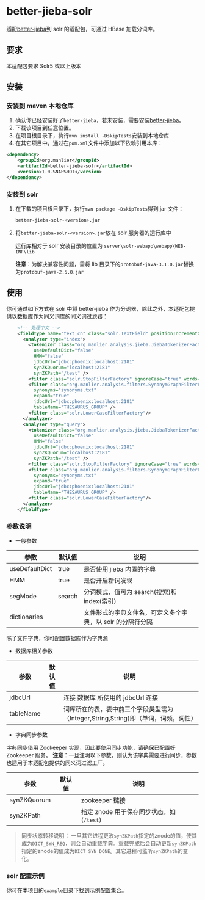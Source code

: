 # better-jieba-solr

适配[better-jieba](https://github.com/GlassyWing/better-jieba)到 solr 的适配包，可通过 HBase 加载分词库。

## 要求

本适配包要求 Solr5 或以上版本

## 安装

### 安装到 maven 本地仓库

1.  确认你已经安装好了`better-jieba`，若未安装，需要安装[better-jieba](https://github.com/GlassyWing/better-jieba)。
2.  下载该项目到任意位置。
3.  在项目根目录下，执行`mvn install -DskipTests`安装到本地仓库
4.  在其它项目中，通过在`pom.xml`文件中添加以下依赖引用本库：

```xml
<dependency>
    <groupId>org.manlier</groupId>
    <artifactId>better-jieba-solr</artifactId>
    <version>1.0-SNAPSHOT</version>
</dependency>
```

### 安装到 solr

1.  在下载的项目根目录下，执行`mvn package -DskipTests`得到 jar 文件：

    ```sh
    better-jieba-solr-<version>.jar
    ```

2.  将`better-jieba-solr-<version>.jar`放在 solr 服务器的运行库中

    运行库相对于 solr 安装目录的位置为
    `server\solr-webapp\webapp\WEB-INF\lib`

    **注意**：为解决兼容性问题，需将 lib 目录下的`protobuf-java-3.1.0.jar`替换为`protobuf-java-2.5.0.jar`

## 使用

你可通过如下方式在 solr 中将 better-jieba 作为分词器，除此之外，本适配包提供以数据库作为同义词库的同义词过滤器：

```xml
    <!-- 处理中文 -->
    <fieldType name="text_cn" class="solr.TextField" positionIncrementGap="100" multiValued="true">
      <analyzer type="index">
        <tokenizer class="org.manlier.analysis.jieba.JiebaTokenizerFactory"
          useDefaultDict="false"
          HMM="false"
          jdbcUrl="jdbc:phoenix:localhost:2181"
          synZKQuorum="localhost:2181"
          synZKPath="/test" />
        <filter class="solr.StopFilterFactory" ignoreCase="true" words="stopwords.txt"/>
        <filter class="org.manlier.analysis.filters.SynonymGraphFilterFactory"
          synonyms="synonyms.txt"
          expand="true"
          jdbcUrl="jdbc:phoenix:localhost:2181"
          tableName="THESAURUS_GROUP" />
        <filter class="solr.LowerCaseFilterFactory"/>
      </analyzer>
      <analyzer type="query">
        <tokenizer class="org.manlier.analysis.jieba.JiebaTokenizerFactory"
          useDefaultDict="false"
          HMM="false"
          jdbcUrl="jdbc:phoenix:localhost:2181"
          synZKQuorum="localhost:2181"
          synZKPath="/test" />
        <filter class="solr.StopFilterFactory" ignoreCase="true" words="stopwords.txt"/>
        <filter class="org.manlier.analysis.filters.SynonymGraphFilterFactory"
          synonyms="synonyms.txt"
          expand="true"
          jdbcUrl="jdbc:phoenix:localhost:2181"
          tableName="THESAURUS_GROUP" />
        <filter class="solr.LowerCaseFilterFactory"/>
      </analyzer>
    </fieldType>
```

### 参数说明

* 一般参数

| 参数           | 默认值 | 说明                                                       |
| -------------- | ------ | ---------------------------------------------------------- |
| useDefaultDict | true   | 是否使用 jieba 内置的字典                                  |
| HMM            | true   | 是否开启新词发现                                           |
| segMode        | search | 分词模式，值可为 search(搜索)和 index(索引)                |
| dictionaries   |        | 文件形式的字典文件名，可定义多个字典，以 solr 的分隔符分隔 |

除了文件字典，你可配置数据库作为字典源

* 数据库相关参数

| 参数      | 默认值 | 说明                                                         |
| --------- | ------ | ------------------------------------------------------------ |
| jdbcUrl   |        | 连接 数据库 所使用的 jdbcUrl 连接                            |
| tableName |        | 词库所在的表，表中前三个字段类型需为（Integer,String,String)即（单词，词频，词性） |

* 字典同步参数

字典同步借用 Zookeeper 实现，因此要使用同步功能，请确保已配置好 Zookeeper 服务。
**注意**：一旦注明以下参数，则认为该字典需要进行同步，参数也适用于本适配包提供的同义词过滤工厂。

| 参数        | 默认值 | 说明                                     |
| ----------- | ------ | ---------------------------------------- |
| synZKQuorum |        | zookeeper 链接                           |
| synZKPath   |        | 指定 znode 用于保存同步状态，如(`/test`) |

> 同步状态转移说明：
> 一旦其它进程更改`synZKPath`指定的znode的值，使其成为`DICT_SYN_REQ`，则会自动重载字典。重载完成后会自动更新`synZKPath`指定的znode的值成为`DICT_SYN_DONE`。其它进程可监听`synZKPath`的变化。

### solr 配置示例

你可在本项目的`example`目录下找到示例配置集合。

